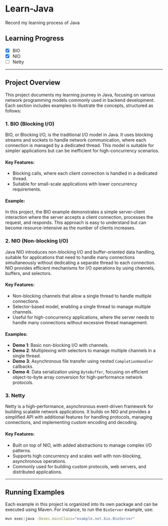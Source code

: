 # Learn-Java
Record my learning process of Java

## Learning Progress

- [x] BIO
- [x] NIO
- [ ] Netty

---

## Project Overview

This project documents my learning journey in Java, focusing on various network programming models commonly used in backend development. Each section includes examples to illustrate the concepts, structured as follows:

### 1. BIO (Blocking I/O)
BIO, or Blocking I/O, is the traditional I/O model in Java. It uses blocking streams and sockets to handle network communication, where each connection is managed by a dedicated thread. This model is suitable for simpler applications but can be inefficient for high-concurrency scenarios.

#### Key Features:
- Blocking calls, where each client connection is handled in a dedicated thread.
- Suitable for small-scale applications with lower concurrency requirements.

#### Example:
In this project, the BIO example demonstrates a simple server-client interaction where the server accepts a client connection, processes the request, and responds. This approach is easy to understand but can become resource-intensive as the number of clients increases.

### 2. NIO (Non-blocking I/O)
Java NIO introduces non-blocking I/O and buffer-oriented data handling, suitable for applications that need to handle many connections simultaneously without dedicating a separate thread to each connection. NIO provides efficient mechanisms for I/O operations by using channels, buffers, and selectors.

#### Key Features:
- Non-blocking channels that allow a single thread to handle multiple connections.
- Selector-based model, enabling a single thread to manage multiple channels.
- Useful for high-concurrency applications, where the server needs to handle many connections without excessive thread management.

#### Examples:
- **Demo 1**: Basic non-blocking I/O with channels.
- **Demo 2**: Multiplexing with selectors to manage multiple channels in a single thread.
- **Demo 3**: Asynchronous file transfer using nested `CompletionHandler` callbacks.
- **Demo 4**: Data serialization using `ByteBuffer`, focusing on efficient object-to-byte array conversion for high-performance network protocols.

### 3. Netty
Netty is a high-performance, asynchronous event-driven framework for building scalable network applications. It builds on NIO and provides a simplified API with additional features for handling protocols, managing connections, and implementing custom encoding and decoding.

#### Key Features:
- Built on top of NIO, with added abstractions to manage complex I/O patterns.
- Supports high concurrency and scales well with non-blocking, asynchronous operations.
- Commonly used for building custom protocols, web servers, and distributed applications.

---

## Running Examples

Each example in this project is organized into its own package and can be executed using Maven. For instance, to run the `BioServer` example, use:

```bash
mvn exec:java -Dexec.mainClass="example.net.bio.BioServer"

